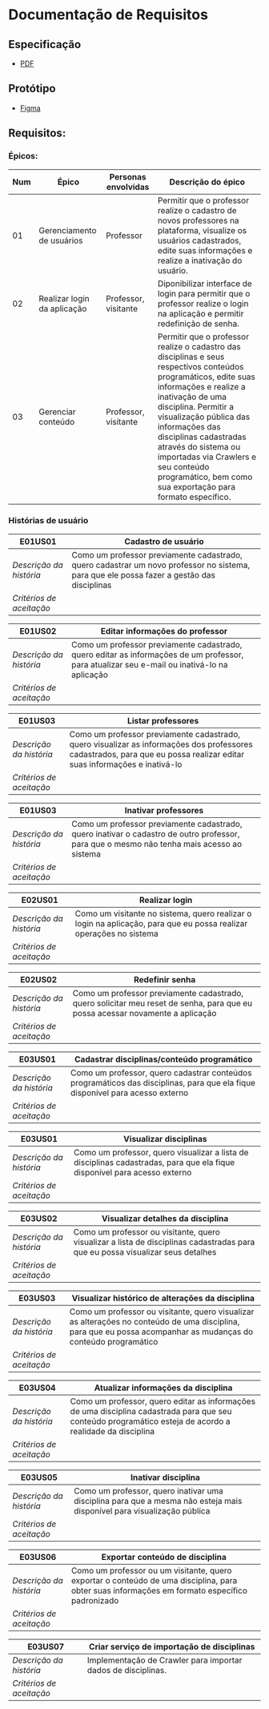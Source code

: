 # Documentação de Requisitos

## Especificação
  - [PDF](./assets/especification.pdf)

## Protótipo
  - [Figma](https://www.figma.com/file/4sI0IP4YRbJTMOepIR8XaY/Prot%C3%B3tipo?node-id=0%3A1)

## Requisitos:

### Épicos:

|Num | Épico | Personas envolvidas | Descrição do épico |
| - | --------- | --------- | --------- |
|01 | Gerenciamento de usuários |Professor | Permitir que o professor realize o cadastro de novos professores na plataforma, visualize os usuários cadastrados, edite suas informações e realize a inativação do usuário.
|02 | Realizar login da aplicação | Professor, visitante | Diponibilizar interface de login para permitir que o professor realize o login na aplicação e permitir redefinição de senha.
|03 | Gerenciar conteúdo | Professor, visitante | Permitir que o professor realize o cadastro das disciplinas e seus respectivos conteúdos programáticos, edite suas informações e realize a inativação de uma disciplina. Permitir a visualização pública das informações das disciplinas cadastradas através do sistema ou importadas via Crawlers e seu conteúdo programático, bem como sua exportação para formato específico.

### Histórias de usuário

| E01US01 | Cadastro de usuário |
|---------|-----------------|
| *Descrição da história* |  Como um professor previamente cadastrado, quero cadastrar um novo professor no sistema, para que ele possa fazer a gestão das disciplinas |
|*Critérios de aceitação*|

| E01US02 | Editar informações do professor |
|---------|-----------------|
| *Descrição da história* |  Como um professor previamente cadastrado, quero editar as informações de um professor, para atualizar seu e-mail ou inativá-lo na aplicação|
|*Critérios de aceitação*|

| E01US03 | Listar professores |
|---------|-----------------|
| *Descrição da história* |  Como um professor previamente cadastrado, quero visualizar as informações dos professores cadastrados, para que eu possa realizar editar suas informações e inativá-lo|
|*Critérios de aceitação*|

| E01US03 | Inativar professores |
|---------|-----------------|
| *Descrição da história* |  Como um professor previamente cadastrado, quero inativar o cadastro de outro professor, para que o mesmo não tenha mais acesso ao sistema|
|*Critérios de aceitação*|

| E02US01 | Realizar login |
|---------|-----------------|
| *Descrição da história* |  Como um visitante no sistema, quero realizar o login na aplicação, para que eu possa realizar operações no sistema|
|*Critérios de aceitação*|

| E02US02 | Redefinir senha |
|---------|-----------------|
| *Descrição da história* |  Como um professor previamente cadastrado, quero solicitar meu reset de senha, para que eu possa acessar novamente a aplicação|
|*Critérios de aceitação*|

| E03US01 | Cadastrar disciplinas/conteúdo programático |
|---------|-----------------|
| *Descrição da história* |  Como um professor, quero cadastrar conteúdos programáticos das disciplinas, para que ela fique disponível para acesso externo|
|*Critérios de aceitação*|

| E03US01 | Visualizar disciplinas |
|---------|-----------------|
| *Descrição da história* |  Como um professor, quero visualizar a lista de disciplinas cadastradas, para que ela fique disponível para acesso externo|
|*Critérios de aceitação*|


| E03US02 | Visualizar detalhes da disciplina |
|---------|-----------------|
| *Descrição da história* |  Como um professor ou visitante, quero visualizar a lista de disciplinas cadastradas para que eu possa visualizar seus detalhes|
|*Critérios de aceitação*|

| E03US03 | Visualizar histórico de alterações da disciplina |
|---------|-----------------|
| *Descrição da história* |  Como um professor ou visitante, quero visualizar as alterações no conteúdo de uma disciplina, para que eu possa acompanhar as mudanças do conteúdo programático|
|*Critérios de aceitação*|


| E03US04 | Atualizar informações  da disciplina |
|---------|-----------------|
| *Descrição da história* |  Como um professor, quero editar as informações de uma disciplina cadastrada para que seu conteúdo programático esteja de acordo a realidade da disciplina |
|*Critérios de aceitação*|

| E03US05 | Inativar disciplina |
|---------|-----------------|
| *Descrição da história* |  Como um professor, quero inativar uma disciplina para que a mesma não esteja mais disponível para visualização pública |
|*Critérios de aceitação*|

| E03US06 | Exportar conteúdo de disciplina |
|---------|-----------------|
| *Descrição da história* | Como um professor ou um visitante, quero exportar o conteúdo de uma disciplina, para obter suas informações em formato específico padronizado |
|*Critérios de aceitação*|

| E03US07 | Criar serviço de importação de disciplinas |
|---------|-----------------|
| *Descrição da história* | Implementação de Crawler para importar dados de disciplinas. |
|*Critérios de aceitação*|